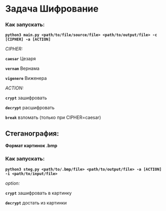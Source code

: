 # Задача Шифрование

### Как запускать:

**`python3 main.py <path/to/file/source/file> <path/to/output/file> -c [CIPHER] -a [ACTION]`**

*CIPHER:*

**`caesar`** Цезаря

**`vernam`** Вернама

**`vigenere`** Виженера

*ACTION:*

**`crypt`** зашифровать

**`decrypt`** расшифровать

**`break`** взломать (только при CIPHER=caesar)

## Стеганография:

**Формат картинок .bmp**

### Как запускать:

**`python3 steg.py <path/to/.bmp/file> <path/to/output/file> -a [ACTION] -i <path/to/input/file>`**

*option:*

**`crypt`** зашифровать в картинку

**`decrypt`** достать из картинки



